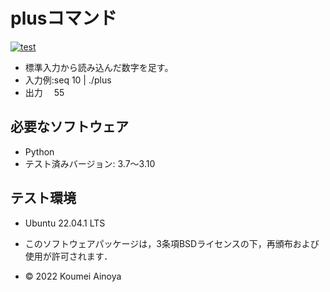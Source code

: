 # plusコマンド
[![test](https://github.com/Kome-cyber/robosys2022/actions/workflows/test.yml/badge.svg)](https://github.com/Kome-cyber/robosys2022/actions/workflows/test.yml)

* 標準入力から読み込んだ数字を足す。
* 入力例:seq 10 | ./plus
* 出力　 55
## 必要なソフトウェア
* Python
 * テスト済みバージョン: 3.7～3.10
## テスト環境
* Ubuntu 22.04.1 LTS

 * このソフトウェアパッケージは，3条項BSDライセンスの下，再頒布および使用が許可されます．
  * © 2022 Koumei Ainoya


